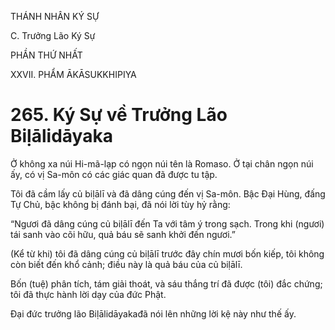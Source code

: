 THÁNH NHÂN KÝ SỰ

C. Trưởng Lão Ký Sự

PHẦN THỨ NHẤT

XXVII. PHẨM ĀKĀSUKKHIPIYA

# 265. Ký Sự về Trưởng Lão Biḷālidāyaka

Ở không xa núi Hi-mã-lạp có ngọn núi tên là Romaso. Ở tại chân ngọn núi ấy, có vị Sa-môn có các giác quan đã được tu tập.

Tôi đã cầm lấy củ biḷālī và đã dâng cúng đến vị Sa-môn. Bậc Đại Hùng, đấng Tự Chủ, bậc không bị đánh bại, đã nói lời tùy hỷ rằng:

“Ngươi đã dâng cúng củ biḷālī đến Ta với tâm ý trong sạch. Trong khi (ngươi) tái sanh vào cõi hữu, quả báu sẽ sanh khởi đến ngươi.”

(Kể từ khi) tôi đã dâng cúng củ biḷālī trước đây chín mươi bốn kiếp, tôi không còn biết đến khổ cảnh; điều này là quả báu của củ biḷālī.

Bốn (tuệ) phân tích, tám giải thoát, và sáu thắng trí đã được (tôi) đắc chứng; tôi đã thực hành lời dạy của đức Phật.

Đại đức trưởng lão Biḷālidāyakađã nói lên những lời kệ này như thế ấy.
